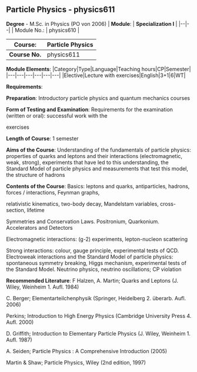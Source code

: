 ## Particle Physics - physics611

**Degree** - M.Sc. in Physics (PO von 2006)
| **Module**: | **Specialization I** |
|--|--|
| Module No.: | physics610 |

| **Course**: | Particle Physics |
|------|------|
| **Course No.** | physics611 |

**Module Elements**:
|Category|Type|Language|Teaching hours|CP|Semester|
|---|---|---|---|---|---|
|Elective|Lecture with exercises|English|3+1|6|WT|

**Requirements**:


**Preparation**:
Introductory particle physics and quantum mechanics courses

**Form of Testing and Examination**:
Requirements for the examination (written or oral): successful work with the

exercises

**Length of Course**:
1 semester

**Aims of the Course**:
Understanding of the fundamentals of particle physics: properties of quarks and leptons and their interactions (electromagnetic, weak, strong), experiments that have led to this understanding, the Standard Model of particle physics and measurements that test this model, the structure of hadrons

**Contents of the Course**:
Basics: leptons and quarks, antiparticles, hadrons, forces / interactions, Feynman graphs,

relativistic kinematics, two-body decay, Mandelstam variables, cross-section, lifetime

Symmetries and Conservation Laws. Positronium, Quarkonium. Accelerators and Detectors 

Electromagnetic interactions: (g-2) experiments, lepton-nucleon scattering

Strong interactions: colour, gauge principle, experimental tests of QCD. Electroweak interactions and the Standard Model of particle physics: spontaneous symmetry breaking, Higgs mechanism, experimental tests of the Standard Model. Neutrino physics, neutrino oscillations; CP violation

**Recommended Literature**:
F Halzen, A. Martin; Quarks and Leptons (J. Wiley, Weinheim 1. Aufl. 1984)

C. Berger; Elementarteilchenphysik (Springer, Heidelberg 2. überarb. Aufl. 2006)

Perkins; Introduction to High Energy Physics (Cambridge University Press 4. Aufl. 2000)

D. Griffith; Introduction to Elementary Particle Physics (J. Wiley, Weinheim 1. Aufl. 1987)

A. Seiden; Particle Physics : A Comprehensive Introduction (2005) 

Martin & Shaw; Particle Physics, Wiley (2nd edition, 1997)


